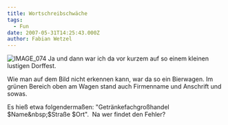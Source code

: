 ```yaml
---
title: Wortschreibschwäche
tags:
  - Fun
date: 2007-05-31T14:25:43.000Z
author: Fabian Wetzel
---
```


![IMAGE_074](https://az275061.vo.msecnd.net/blogmedia/2007/05/fachhandel.jpg) Ja und dann war ich da vor kurzem auf so einem kleinen lustigen Dorffest.

Wie man auf dem Bild nicht erkennen kann, war da so ein Bierwagen. Im grünen Bereich oben am Wagen stand auch Firmenname und Anschrift und sowas.

Es hieß etwa folgendermaßen:&nbsp;"Getränkefachgroßhandel $Name&nbsp;$Straße $Ort".&nbsp; Na wer findet den Fehler?


